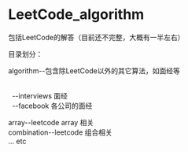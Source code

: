 LeetCode_algorithm
==================

包括LeetCode的解答（目前还不完整，大概有一半左右）</br>

目录划分：

algorithm--包含除LeetCode以外的其它算法，如面经等

</br>
&nbsp;&nbsp;--interviews 面经
</br>
&nbsp;&nbsp;--facebook 各公司的面经
</br>

array--leetcode array 相关 
</br>
combination--leetcode 组合相关 
</br>
... etc

